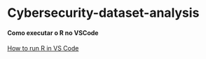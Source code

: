 # Cybersecurity-dataset-analysis

#### Como executar o R no VSCode
<a href="https://youtu.be/c3ZQ8-OYj2M?si=om7hfghcQ20RhHwh"> How to run R in VS Code </a>
